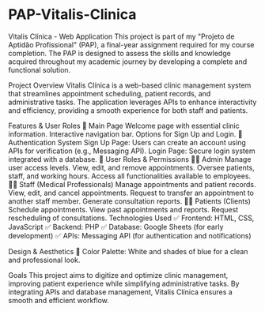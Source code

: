 # PAP-Vitalis-Clinica

Vitalis Clínica - Web Application
This project is part of my "Projeto de Aptidão Profissional" (PAP), a final-year assignment required for my course completion. The PAP is designed to assess the skills and knowledge acquired throughout my academic journey by developing a complete and functional solution.

Project Overview
Vitalis Clínica is a web-based clinic management system that streamlines appointment scheduling, patient records, and administrative tasks. The application leverages APIs to enhance interactivity and efficiency, providing a smooth experience for both staff and patients.

Features & User Roles
🔹 Main Page
Welcome page with essential clinic information.
Interactive navigation bar.
Options for Sign Up and Login.
🔹 Authentication System
Sign Up Page: Users can create an account using APIs for verification (e.g., Messaging API).
Login Page: Secure login system integrated with a database.
🔹 User Roles & Permissions
👨‍⚕️ Admin
Manage user access levels.
View, edit, and remove appointments.
Oversee patients, staff, and working hours.
Access all functionalities available to employees.
👩‍⚕️ Staff (Medical Professionals)
Manage appointments and patient records.
View, edit, and cancel appointments.
Request to transfer an appointment to another staff member.
Generate consultation reports.
🧑‍💻 Patients (Clients)
Schedule appointments.
View past appointments and reports.
Request rescheduling of consultations.
Technologies Used
✅ Frontend: HTML, CSS, JavaScript
✅ Backend: PHP
✅ Database: Google Sheets (for early development)
✅ APIs: Messaging API (for authentication and notifications)

Design & Aesthetics
🎨 Color Palette: White and shades of blue for a clean and professional look.

Goals
This project aims to digitize and optimize clinic management, improving patient experience while simplifying administrative tasks. By integrating APIs and database management, Vitalis Clínica ensures a smooth and efficient workflow.
